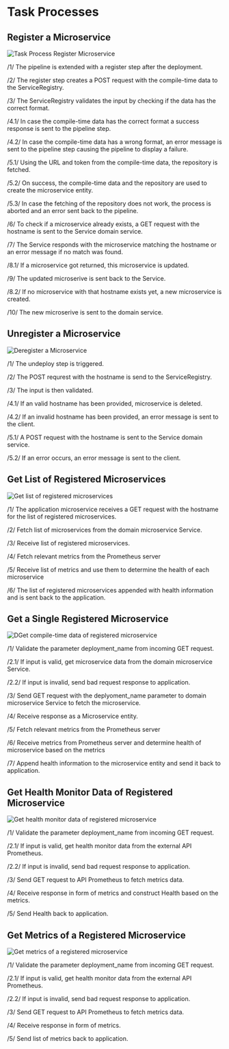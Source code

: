 # Task Processes

## Register a Microservice

![Task Process Register Microservice](../figures/tp/register_tp.svg)

/1/ The pipeline is extended with a register step after the deployment.

/2/ The register step creates a POST request with the compile-time data to the ServiceRegistry.

/3/ The ServiceRegistry validates the input by checking if the data has the correct format.

/4.1/ In case the compile-time data has the correct format a success response is sent to the pipeline step.

/4.2/ In case the compile-time data has a wrong format, an error message is sent to the pipeline step causing the pipeline to display a failure.

/5.1/ Using the URL and token from the compile-time data, the repository is fetched.

/5.2/ On success, the compile-time data and the repository are used to create the microservice entity.

/5.3/ In case the fetching of the repository does not work, the process is aborted and an error sent back to the pipeline.

/6/ To check if a microservice already exists, a GET request with the hostname is sent to the Service domain service.

/7/ The Service responds with the microservice matching the hostname or an error message if no match was found.

/8.1/ If a microservice got returned, this microservice is updated.

/9/ The updated microserive is sent back to the Service.

/8.2/ If no microservice with that hostname exists yet, a new microservice is created.

/10/ The new microserive is sent to the domain service.

## Unregister a Microservice

![Deregister a Microservice](../figures/tp/unregister_tp.svg)

/1/ The undeploy step is triggered.

/2/ The POST requrest with the hostname is send to the ServiceRegistry.

/3/ The input is then validated.

/4.1/ If an valid hostname has been provided, microservice is deleted.

/4.2/ If an invalid hostname has been provided, an error message is sent to the client.

/5.1/ A POST request with the hostname is sent to the Service domain service.

/5.2/ If an error occurs, an error message is sent to the client.

## Get List of Registered Microservices

![Get list of registered microservices](../figures/tp/get_registered_microservices_tp.svg)

/1/ The application microservice receives a GET request with the hostname for the list of registered microservices.

/2/ Fetch list of microservices from the domain microservice Service.

/3/ Receive list of registered microservices.

/4/ Fetch relevant metrics from the Prometheus server

/5/ Receive list of metrics and use them to determine the health of each microservice

/6/ The list of registered microservices appended with health information and is sent back to the application.

## Get a Single Registered Microservice

![DGet compile-time data of registered microservice](../figures/tp/get_single_registered_microservice.svg)

/1/ Validate the parameter deployment_name from incoming GET request.

/2.1/ If input is valid, get microservice data from the domain microservice Service.

/2.2/ If input is invalid, send bad request response to application.

/3/ Send GET request with the deplyoment_name parameter to domain microservice Service to fetch the microservice.

/4/ Receive response as a Microservice entity.

/5/ Fetch relevant metrics from the Prometheus server

/6/ Receive metrics from Prometheus server and determine health of microservice based on the metrics

/7/ Append health information to the microservice entity and send it back to application.

## Get Health Monitor Data of Registered Microservice

![Get health monitor data of registered microservice](../figures/tp/monitor_tp.svg)

/1/ Validate the parameter deployment_name from incoming GET request.

/2.1/ If input is valid, get health monitor data from the external API Prometheus.

/2.2/ If input is invalid, send bad request response to application.

/3/ Send GET request to API Prometheus to fetch metrics data.

/4/ Receive response in form of metrics and construct Health based on the metrics.

/5/ Send Health back to application.

## Get Metrics of a Registered Microservice

![Get metrics of a registered microservice](../figures/tp/get_metrics.svg)

/1/ Validate the parameter deployment_name from incoming GET request.

/2.1/ If input is valid, get health monitor data from the external API Prometheus.

/2.2/ If input is invalid, send bad request response to application.

/3/ Send GET request to API Prometheus to fetch metrics data.

/4/ Receive response in form of metrics.

/5/ Send list of metrics back to application.
